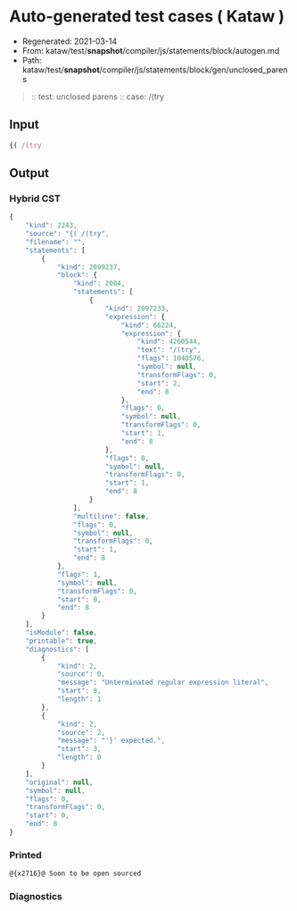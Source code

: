# Auto-generated test cases ( Kataw )
- Regenerated: 2021-03-14
- From: kataw/test/__snapshot__/compiler/js/statements/block/autogen.md
- Path: kataw/test/__snapshot__/compiler/js/statements/block/gen/unclosed_parens
> :: test: unclosed parens
> :: case: /(try
## Input

`````js
{( /(try
`````

## Output

### Hybrid CST

```javascript
{
    "kind": 2243,
    "source": "{( /(try",
    "filename": "",
    "statements": [
        {
            "kind": 2099237,
            "block": {
                "kind": 2084,
                "statements": [
                    {
                        "kind": 2097233,
                        "expression": {
                            "kind": 66224,
                            "expression": {
                                "kind": 4260544,
                                "text": "/(try",
                                "flags": 1048576,
                                "symbol": null,
                                "transformFlags": 0,
                                "start": 2,
                                "end": 8
                            },
                            "flags": 0,
                            "symbol": null,
                            "transformFlags": 0,
                            "start": 1,
                            "end": 8
                        },
                        "flags": 0,
                        "symbol": null,
                        "transformFlags": 0,
                        "start": 1,
                        "end": 8
                    }
                ],
                "multiline": false,
                "flags": 0,
                "symbol": null,
                "transformFlags": 0,
                "start": 1,
                "end": 8
            },
            "flags": 1,
            "symbol": null,
            "transformFlags": 0,
            "start": 0,
            "end": 8
        }
    ],
    "isModule": false,
    "printable": true,
    "diagnostics": [
        {
            "kind": 2,
            "source": 0,
            "message": "Unterminated regular expression literal",
            "start": 8,
            "length": 1
        },
        {
            "kind": 2,
            "source": 2,
            "message": "'}' expected.",
            "start": 3,
            "length": 0
        }
    ],
    "original": null,
    "symbol": null,
    "flags": 0,
    "transformFlags": 0,
    "start": 0,
    "end": 8
}
```

### Printed

```javascript
@{x2716}@ Soon to be open sourced
```

### Diagnostics

```javascript

```

